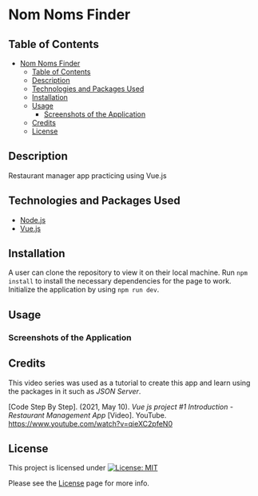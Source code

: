 # Nom Noms Finder

## Table of Contents

- [Nom Noms Finder](#nom-noms-finder)
  - [Table of Contents](#table-of-contents)
  - [Description](#description)
  - [Technologies and Packages Used](#technologies-and-packages-used)
  - [Installation](#installation)
  - [Usage](#usage)
    - [Screenshots of the Application](#screenshots-of-the-application)
  - [Credits](#credits)
  - [License](#license)

## Description

Restaurant manager app practicing using Vue.js

## Technologies and Packages Used

- [Node.js](https://nodejs.org/en)
- [Vue.js](https://vuejs.org/)

## Installation

A user can clone the repository to view it on their local machine. Run `npm install` to install the necessary dependencies for the page to work. Initialize the application by using `npm run dev`.

## Usage

### Screenshots of the Application

## Credits

This video series was used as a tutorial to create this app and learn using the packages in it such as _JSON Server_.

\[Code Step By Step\]. (2021, May 10). _Vue js project #1 Introduction - Restaurant Management App_ \[Video\]. YouTube. https://www.youtube.com/watch?v=qieXC2pfeN0
  
## License

This project is licensed under [![License: MIT](https://img.shields.io/badge/License-MIT-yellow.svg)](https://opensource.org/licenses/MIT)

Please see the [License](https://opensource.org/licenses/MIT) page for more info.

